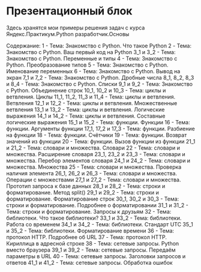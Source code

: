 # Презентационный блок
Здесь хранятся мои примеры решения задач с курса Яндекс.Практикум.Python разработчик.Основы

Содержание:
1 - Тема: Знакомство с Python. Что такое Python
2 - Тема: Знакомство с Python. Ваш первый код на Python
3_1 и 3_2 - Тема: Знакомство с Python. Переменные и типы
4 - Тема: Знакомство с Python. Преобразование типов
5 - Тема: Знакомство с Python. Именование переменных
6 - Тема: Знакомство с Python. Вывод на экран
7_1 и 7_2 - Тема: Знакомство с Python. Дробные числа
8_1, 8_2, 8_3 и 8_4 - Тема: Знакомство с Python. Списки
9_1 и 9_2 - Тема: Знакомство с Python. Объединение строк
10_1, 10_2 и 10_3 - Тема: циклы и ветвления. Циклы
11_1, 11_2, 11_3 и 11_4 - Тема: циклы и ветвления. Ветвления
12_1 и 12_2 - Тема: циклы и ветвления. Множественные ветвления
13_1 и 13_2 - Тема: циклы и ветвления. Логические выражения
14_1 и 14_2 - Тема: циклы и ветвления. Составные логические выражения
15_1 и 15_2 - Тема: функции. Функции
16 - Тема: функции. Аргументы функции
17_1, 17_2 и 17_3 - Тема: функции. Разбиение на функции
18 - Тема: функции. Счётчики
19 - Тема: функции. Возврат значений из функции
20 - Тема: функции. Вызов функции из функции
21_1 и 21_2 - Тема: словари и множества. Словари
22 - Тема: словари и множества. Расширение словаря
23_1, 23_2 и 23_3 - Тема: словари и множества. Перебор элементов словаря
24_1 и 24_2 - Тема: словари и множества. Множества
25 - Тема: словари и множества. Проверка наличия элемента
26_1, 26_2 и 26_3 - Тема: словари и множества. Операции с множествами
27_1 и 27_2 - Тема: словари и множества. Прототип запроса к базе данных
28_1 и 28_2 - Тема: строки и форматирование. Метод split()
29_1 и 29_2 - Тема: строки и форматирование. Форматирование строк
30_1, 30_2 и 30_3 - Тема: строки и форматирование. Подробнее о форматировании
31_1 и 31_2 - Тема: строки и форматирование. Запросы к друзьям
32 - Тема: библиотеки. Что такое библиотеки?
33_1 и 33_2 - Тема: библиотеки. Работа со временем
34_1 и 34_2 - Тема: библиотеки. Стандарт UTC
35_1 и 35_2 - Тема: библиотеки. Форматирование времени
36 - Тема: протокол HTTP. Подробнее об URL
37 - Тема: протокол HTTP. Кириллица в адресной строке
38 - Тема: сетевые запросы. Python вместо браузера
39_1 и 39_2 - Тема: сетевые запросы. Передаём параметры в URL
40 - Тема: сетевые запросы. Заголовки запросов и ответов
41_1 и 41_2 - Тема: сетевые запросы. Обработка ошибок
